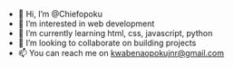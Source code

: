 - 👋 Hi, I’m @Chiefopoku
- 👀 I’m interested in web development
- 🌱 I’m currently learning html, css, javascript, python
- 💞️ I’m looking to collaborate on building projects 
- 📫 You can reach me on kwabenaopokujnr@gmail.com 

<!---
Chiefopoku/Chiefopoku is a ✨ special ✨ repository because its `README.md` (this file) appears on your GitHub profile.
You can click the Preview link to take a look at your changes.
--->
